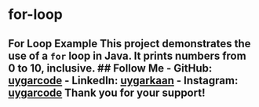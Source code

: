 # for-loop
## For Loop Example  This project demonstrates the use of a `for` loop in Java. It prints numbers from 0 to 10, inclusive.  ## Follow Me  - **GitHub:** [uygarcode](https://github.com/uygarcode) - **LinkedIn:** [uygarkaan](https://linkedin.com/in/uygarkaan) - **Instagram:** [uygarcode](https://instagram.com/uygarcode)  Thank you for your support!
